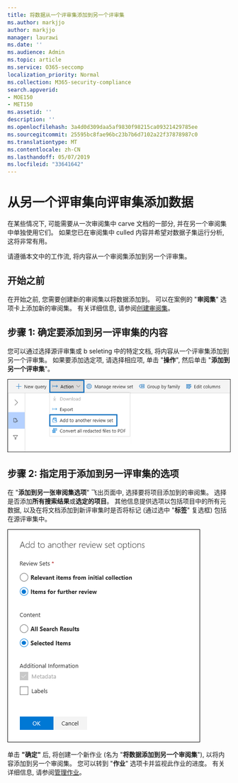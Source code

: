 ```yaml
---
title: 将数据从一个评审集添加到另一个评审集
ms.author: markjjo
author: markjjo
manager: laurawi
ms.date: ''
ms.audience: Admin
ms.topic: article
ms.service: O365-seccomp
localization_priority: Normal
ms.collection: M365-security-compliance
search.appverid:
- MOE150
- MET150
ms.assetid: ''
description: ''
ms.openlocfilehash: 3a4d0d309daa5af9830f98215ca09321429785ee
ms.sourcegitcommit: 25595bc8fae96bc23b7b6d7102a22f37878987c0
ms.translationtype: MT
ms.contentlocale: zh-CN
ms.lasthandoff: 05/07/2019
ms.locfileid: "33641642"
---
```

# <a name="add-data-to-a-review-set-from-another-review-set"></a>从另一个评审集向评审集添加数据

在某些情况下, 可能需要从一次审阅集中 carve 文档的一部分, 并在另一个审阅集中单独使用它们。  如果您已在审阅集中 culled 内容并希望对数据子集运行分析, 这将非常有用。

请遵循本文中的工作流, 将内容从一个审阅集添加到另一个评审集。

## <a name="before-you-begin"></a>开始之前

在开始之前, 您需要创建新的审阅集以将数据添加到。  可以在案例的 "**审阅集**" 选项卡上添加新的审阅集。 有关详细信息, 请参阅[创建审阅集](managing-review-sets.md#create-a-review-set)。

## <a name="step-1-identify-content-to-add-to-another-review-set"></a>步骤 1: 确定要添加到另一评审集的内容

您可以通过选择源评审集或 b seleting 中的特定文档, 将内容从一个评审集添加到另一个评审集。  如果要添加选定项, 请选择相应项, 单击 "**操作**", 然后单击 "**添加到另一个评审集**"。

![添加到另一评审集](../media/64f2a4d4-eba3-4ab3-a3ba-d519feea3142.png)

## <a name="step-2-specify-options-for-adding-to-another-review-set"></a>步骤 2: 指定用于添加到另一评审集的选项

在 "**添加到另一张审阅集选项**" 飞出页面中, 选择要将项目添加到的审阅集。 选择是否添加**所有搜索结果**或**选定的项目**。  其他信息提供选项以包括项目中的所有元数据, 以及在将文档添加到新评审集时是否将标记 (通过选中 "**标签**" 复选框) 包括在源评审集中。  

![添加到另一评审集](../media/6440ee44-68fd-44d7-b43a-3a477345525c.png)

单击 **"确定"** 后, 将创建一个新作业 (名为 "**将数据添加到另一个审阅集**"), 以将内容添加到另一个审阅集。  您可以转到 "**作业**" 选项卡并监视此作业的进度。 有关详细信息, 请参阅[管理作业](managing-jobs-ediscovery20.md)。
